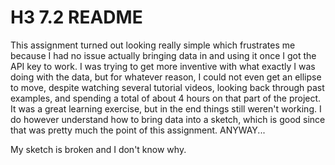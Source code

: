 # H3  7.2 README

This assignment turned out looking really simple which frustrates me because I had no issue actually bringing data in and using
it once I got the API key to work. I was trying to get more inventive with what exactly I was doing with the data, but for
whatever reason, I could not even get an ellipse to move, despite watching several tutorial videos, looking back through past
examples, and spending a total of about 4 hours on that part of the project. It was a great learning exercise, but in the end
things still weren't working. I do however understand how to bring data into a sketch, which is good since that was pretty much
the point of this assignment.  ANYWAY...

My sketch is broken and I don't know why.

